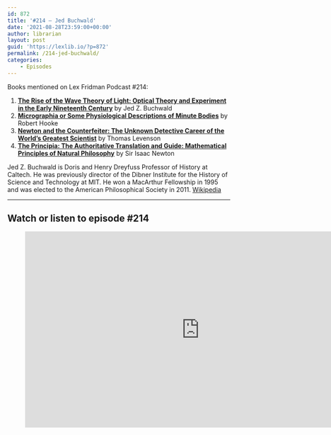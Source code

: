 ```yaml
---
id: 872
title: '#214 – Jed Buchwald'
date: '2021-08-28T23:59:00+00:00'
author: librarian
layout: post
guid: 'https://lexlib.io/?p=872'
permalink: /214-jed-buchwald/
categories:
    - Episodes
---
```


Books mentioned on Lex Fridman Podcast #214:

1. <b><a href="https://amzn.to/3IGnC9Y" target="_blank" rel="sponsored noopener noreferrer">The Rise of the Wave Theory of Light: Optical Theory and Experiment in the Early Nineteenth Century</a></b> by Jed Z. Buchwald
2. <b><a href="https://amzn.to/3QAlOBl" target="_blank" rel="sponsored noopener noreferrer">Micrographia or Some Physiological Descriptions of Minute Bodies</a></b> by Robert Hooke
3. <b><a href="https://amzn.to/3ILlNsr" target="_blank" rel="sponsored noopener noreferrer">Newton and the Counterfeiter: The Unknown Detective Career of the World’s Greatest Scientist</a></b> by Thomas Levenson
4. <b><a href="https://amzn.to/3H43OvK" target="_blank" rel="sponsored noopener noreferrer">The Principia: The Authoritative Translation and Guide: Mathematical Principles of Natural Philosophy</a></b> by Sir Isaac Newton

<!--more-->

Jed Z. Buchwald is Doris and Henry Dreyfuss Professor of History at Caltech. He was previously director of the Dibner Institute for the History of Science and Technology at MIT. He won a MacArthur Fellowship in 1995 and was elected to the American Philosophical Society in 2011. [Wikipedia](https://en.wikipedia.org/wiki/Jed_Buchwald)

- - - - - -

## Watch or listen to episode #214

<figure class="wp-block-embed is-type-video is-provider-youtube wp-block-embed-youtube wp-embed-aspect-16-9 wp-has-aspect-ratio"><div class="wp-block-embed__wrapper"><iframe allow="accelerometer; autoplay; clipboard-write; encrypted-media; gyroscope; picture-in-picture; web-share" allowfullscreen="" frameborder="0" height="443" loading="lazy" src="https://www.youtube.com/embed/TRdL6ZzWBS0?feature=oembed" title="Jed Buchwald: Isaac Newton and the Philosophy of Science | Lex Fridman Podcast #214" width="788"></iframe></div></figure>